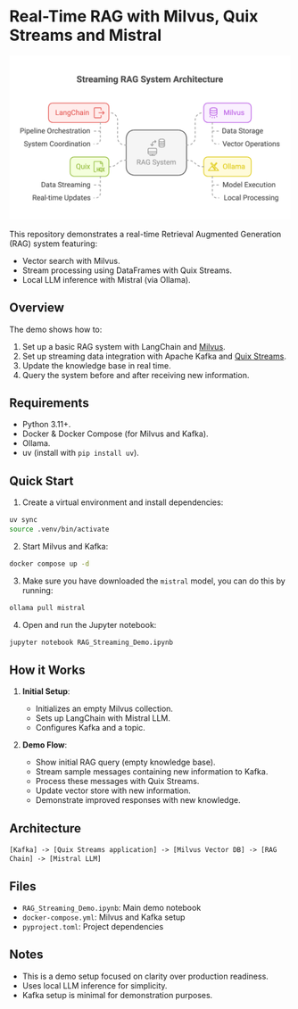 # Real-Time RAG with Milvus, Quix Streams and Mistral

![Streaming RAG Demo](Streaming_RAG_Demo_LangChain.png)

This repository demonstrates a real-time Retrieval Augmented Generation (RAG) system featuring:
- Vector search with Milvus.
- Stream processing using DataFrames with Quix Streams.
- Local LLM inference with Mistral (via Ollama).

## Overview

The demo shows how to:
1. Set up a basic RAG system with LangChain and [Milvus](https://github.com/milvus-io/milvus).
2. Set up streaming data integration with Apache Kafka and [Quix Streams](https://github.com/quixio/quix-streams).
3. Update the knowledge base in real time.
4. Query the system before and after receiving new information.

## Requirements

- Python 3.11+.
- Docker & Docker Compose (for Milvus and Kafka).
- Ollama.
- uv (install with `pip install uv`).

## Quick Start

1. Create a virtual environment and install dependencies:
```bash
uv sync
source .venv/bin/activate
```

2. Start Milvus and Kafka:
```bash
docker compose up -d
```

3. Make sure you have downloaded the `mistral` model, you can do this by running:
```bash
ollama pull mistral
```

4. Open and run the Jupyter notebook:
```bash
jupyter notebook RAG_Streaming_Demo.ipynb
```

## How it Works

1. **Initial Setup**: 
   - Initializes an empty Milvus collection.
   - Sets up LangChain with Mistral LLM.
   - Configures Kafka and a topic.

2. **Demo Flow**:
   - Show initial RAG query (empty knowledge base).
   - Stream sample messages containing new information to Kafka.
   - Process these messages with Quix Streams.
   - Update vector store with new information.
   - Demonstrate improved responses with new knowledge.

## Architecture

```
[Kafka] -> [Quix Streams application] -> [Milvus Vector DB] -> [RAG Chain] -> [Mistral LLM]
```

## Files

- `RAG_Streaming_Demo.ipynb`: Main demo notebook
- `docker-compose.yml`: Milvus and Kafka setup
- `pyproject.toml`: Project dependencies

## Notes

- This is a demo setup focused on clarity over production readiness.
- Uses local LLM inference for simplicity.
- Kafka setup is minimal for demonstration purposes.
